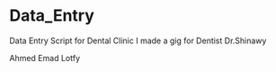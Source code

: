 # Data_Entry
Data Entry Script for Dental Clinic
I made a gig for  Dentist Dr.Shinawy


Ahmed Emad Lotfy
